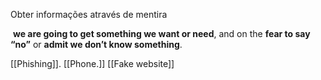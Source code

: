 Obter informações através de mentira

 **we are going to get something we want or need**, and on the **fear to say “no”** or **admit we don’t know something**.

[[Phishing]].
[[Phone.]]
[[Fake website]]